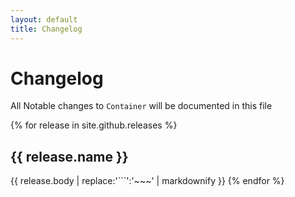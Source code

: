 ```yaml
---
layout: default
title: Changelog
---
```


# Changelog

All Notable changes to `Container` will be documented in this file

{% for release in site.github.releases %}
## {{ release.name }}
{{ release.body | replace:'```':'~~~' | markdownify }}
{% endfor %}